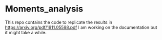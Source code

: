 # Moments_analysis

This repo contains the code to replicate the results in https://arxiv.org/pdf/1911.05568.pdf
I am working on the documentation but it might take a while.
